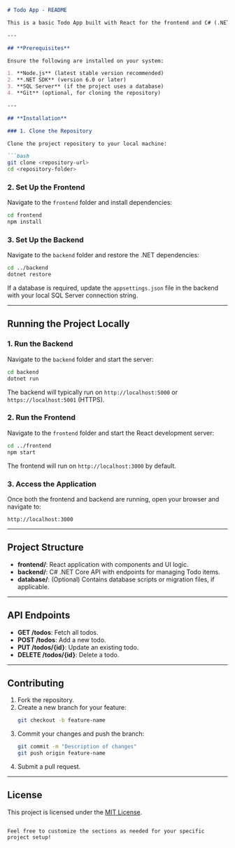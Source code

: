 

```markdown
# Todo App - README

This is a basic Todo App built with React for the frontend and C# (.NET Core) for the backend. Follow the instructions below to set up the environment and run the project locally.

---

## **Prerequisites**

Ensure the following are installed on your system:

1. **Node.js** (latest stable version recommended)
2. **.NET SDK** (version 6.0 or later)
3. **SQL Server** (if the project uses a database)
4. **Git** (optional, for cloning the repository)

---

## **Installation**

### 1. Clone the Repository

Clone the project repository to your local machine:

```bash
git clone <repository-url>
cd <repository-folder>
```

### 2. Set Up the Frontend

Navigate to the `frontend` folder and install dependencies:

```bash
cd frontend
npm install
```

### 3. Set Up the Backend

Navigate to the `backend` folder and restore the .NET dependencies:

```bash
cd ../backend
dotnet restore
```

If a database is required, update the `appsettings.json` file in the backend with your local SQL Server connection string.

---

## **Running the Project Locally**

### 1. Run the Backend

Navigate to the `backend` folder and start the server:

```bash
cd backend
dotnet run
```

The backend will typically run on `http://localhost:5000` or `https://localhost:5001` (HTTPS).

### 2. Run the Frontend

Navigate to the `frontend` folder and start the React development server:

```bash
cd ../frontend
npm start
```

The frontend will run on `http://localhost:3000` by default.

### 3. Access the Application

Once both the frontend and backend are running, open your browser and navigate to:

```text
http://localhost:3000
```

---

## **Project Structure**

- **frontend/**: React application with components and UI logic.
- **backend/**: C# .NET Core API with endpoints for managing Todo items.
- **database/**: (Optional) Contains database scripts or migration files, if applicable.

---

## **API Endpoints**

- **GET /todos**: Fetch all todos.
- **POST /todos**: Add a new todo.
- **PUT /todos/{id}**: Update an existing todo.
- **DELETE /todos/{id}**: Delete a todo.

---

## **Contributing**

1. Fork the repository.
2. Create a new branch for your feature:
   ```bash
   git checkout -b feature-name
   ```
3. Commit your changes and push the branch:
   ```bash
   git commit -m "Description of changes"
   git push origin feature-name
   ```
4. Submit a pull request.

---

## **License**

This project is licensed under the [MIT License](LICENSE).
```

Feel free to customize the sections as needed for your specific project setup!
